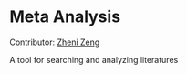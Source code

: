 # Meta Analysis

Contributor: [Zheni Zeng](https://github.com/Ellenzzn)



A tool for searching and analyzing literatures

